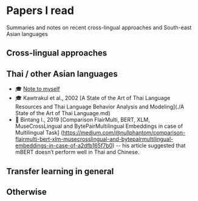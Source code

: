 
# Papers I read

Summaries and notes on recent cross-lingual approaches and South-east Asian languages

## Cross-lingual approaches

## Thai / other Asian languages
* 🎓 [Note to myself](./note.md)
* 🎓 Kawtrakul et al., 2002 [A State of the Art of Thai Language Resources and Thai Language Behavior Analysis and Modeling](./A State of the Art of Thai Language.md)
* 📓 Bintang I., 2019 [Comparison FlairMulti, BERT, XLM, MuseCrossLingual and BytePairMultilingual Embeddings in case of Multilingual Task] (https://medium.com/@nullphantom/comparison-flairmulti-bert-xlm-musecrosslingual-and-bytepairmultilingual-embeddings-in-case-of-a2dfb165f7b0) -- his article suggested that mBERT doesn’t perform well in Thai and Chinese.

## Transfer learning in general
  
## Otherwise





